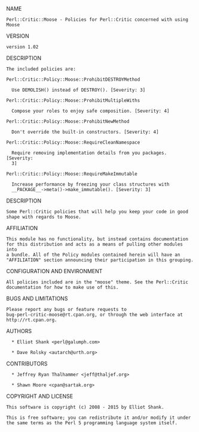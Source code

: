NAME

    Perl::Critic::Moose - Policies for Perl::Critic concerned with using
    Moose

VERSION

    version 1.02

DESCRIPTION

    The included policies are:

    Perl::Critic::Policy::Moose::ProhibitDESTROYMethod

      Use DEMOLISH() instead of DESTROY(). [Severity: 3]

    Perl::Critic::Policy::Moose::ProhibitMultipleWiths

      Compose your roles to enjoy safe composition. [Severity: 4]

    Perl::Critic::Policy::Moose::ProhibitNewMethod

      Don't override the built-in constructors. [Severity: 4]

    Perl::Critic::Policy::Moose::RequireCleanNamespace

      Require removing implementation details from you packages. [Severity:
      3]

    Perl::Critic::Policy::Moose::RequireMakeImmutable

      Increase performance by freezing your class structures with
      __PACKAGE__->meta()->make_immutable(). [Severity: 3]

DESCRIPTION

    Some Perl::Critic policies that will help you keep your code in good
    shape with regards to Moose.

AFFILIATION

    This module has no functionality, but instead contains documentation
    for this distribution and acts as a means of pulling other modules into
    a bundle. All of the Policy modules contained herein will have an
    "AFFILIATION" section announcing their participation in this grouping.

CONFIGURATION AND ENVIRONMENT

    All policies included are in the "moose" theme. See the Perl::Critic
    documentation for how to make use of this.

BUGS AND LIMITATIONS

    Please report any bugs or feature requests to
    bug-perl-critic-moose@rt.cpan.org, or through the web interface at
    http://rt.cpan.org.

AUTHORS

      * Elliot Shank <perl@galumph.com>

      * Dave Rolsky <autarch@urth.org>

CONTRIBUTORS

      * Jeffrey Ryan Thalhammer <jeff@thaljef.org>

      * Shawn Moore <cpan@sartak.org>

COPYRIGHT AND LICENSE

    This software is copyright (c) 2008 - 2015 by Elliot Shank.

    This is free software; you can redistribute it and/or modify it under
    the same terms as the Perl 5 programming language system itself.


